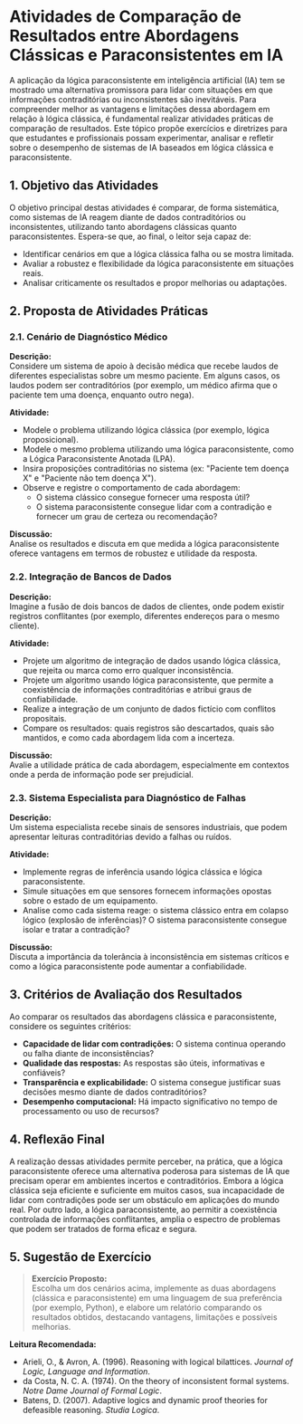 
# Atividades de Comparação de Resultados entre Abordagens Clássicas e Paraconsistentes em IA

A aplicação da lógica paraconsistente em inteligência artificial (IA) tem se mostrado uma alternativa promissora para lidar com situações em que informações contraditórias ou inconsistentes são inevitáveis. Para compreender melhor as vantagens e limitações dessa abordagem em relação à lógica clássica, é fundamental realizar atividades práticas de comparação de resultados. Este tópico propõe exercícios e diretrizes para que estudantes e profissionais possam experimentar, analisar e refletir sobre o desempenho de sistemas de IA baseados em lógica clássica e paraconsistente.

## 1. Objetivo das Atividades

O objetivo principal destas atividades é comparar, de forma sistemática, como sistemas de IA reagem diante de dados contraditórios ou inconsistentes, utilizando tanto abordagens clássicas quanto paraconsistentes. Espera-se que, ao final, o leitor seja capaz de:

- Identificar cenários em que a lógica clássica falha ou se mostra limitada.
- Avaliar a robustez e flexibilidade da lógica paraconsistente em situações reais.
- Analisar criticamente os resultados e propor melhorias ou adaptações.

## 2. Proposta de Atividades Práticas

### 2.1. Cenário de Diagnóstico Médico

**Descrição:**  
Considere um sistema de apoio à decisão médica que recebe laudos de diferentes especialistas sobre um mesmo paciente. Em alguns casos, os laudos podem ser contraditórios (por exemplo, um médico afirma que o paciente tem uma doença, enquanto outro nega).

**Atividade:**
- Modele o problema utilizando lógica clássica (por exemplo, lógica proposicional).
- Modele o mesmo problema utilizando uma lógica paraconsistente, como a Lógica Paraconsistente Anotada (LPA).
- Insira proposições contraditórias no sistema (ex: "Paciente tem doença X" e "Paciente não tem doença X").
- Observe e registre o comportamento de cada abordagem:
  - O sistema clássico consegue fornecer uma resposta útil?
  - O sistema paraconsistente consegue lidar com a contradição e fornecer um grau de certeza ou recomendação?

**Discussão:**  
Analise os resultados e discuta em que medida a lógica paraconsistente oferece vantagens em termos de robustez e utilidade da resposta.



### 2.2. Integração de Bancos de Dados

**Descrição:**  
Imagine a fusão de dois bancos de dados de clientes, onde podem existir registros conflitantes (por exemplo, diferentes endereços para o mesmo cliente).

**Atividade:**
- Projete um algoritmo de integração de dados usando lógica clássica, que rejeita ou marca como erro qualquer inconsistência.
- Projete um algoritmo usando lógica paraconsistente, que permite a coexistência de informações contraditórias e atribui graus de confiabilidade.
- Realize a integração de um conjunto de dados fictício com conflitos propositais.
- Compare os resultados: quais registros são descartados, quais são mantidos, e como cada abordagem lida com a incerteza.

**Discussão:**  
Avalie a utilidade prática de cada abordagem, especialmente em contextos onde a perda de informação pode ser prejudicial.



### 2.3. Sistema Especialista para Diagnóstico de Falhas

**Descrição:**  
Um sistema especialista recebe sinais de sensores industriais, que podem apresentar leituras contraditórias devido a falhas ou ruídos.

**Atividade:**
- Implemente regras de inferência usando lógica clássica e lógica paraconsistente.
- Simule situações em que sensores fornecem informações opostas sobre o estado de um equipamento.
- Analise como cada sistema reage: o sistema clássico entra em colapso lógico (explosão de inferências)? O sistema paraconsistente consegue isolar e tratar a contradição?

**Discussão:**  
Discuta a importância da tolerância à inconsistência em sistemas críticos e como a lógica paraconsistente pode aumentar a confiabilidade.



## 3. Critérios de Avaliação dos Resultados

Ao comparar os resultados das abordagens clássica e paraconsistente, considere os seguintes critérios:

- **Capacidade de lidar com contradições:** O sistema continua operando ou falha diante de inconsistências?
- **Qualidade das respostas:** As respostas são úteis, informativas e confiáveis?
- **Transparência e explicabilidade:** O sistema consegue justificar suas decisões mesmo diante de dados contraditórios?
- **Desempenho computacional:** Há impacto significativo no tempo de processamento ou uso de recursos?

## 4. Reflexão Final

A realização dessas atividades permite perceber, na prática, que a lógica paraconsistente oferece uma alternativa poderosa para sistemas de IA que precisam operar em ambientes incertos e contraditórios. Embora a lógica clássica seja eficiente e suficiente em muitos casos, sua incapacidade de lidar com contradições pode ser um obstáculo em aplicações do mundo real. Por outro lado, a lógica paraconsistente, ao permitir a coexistência controlada de informações conflitantes, amplia o espectro de problemas que podem ser tratados de forma eficaz e segura.

## 5. Sugestão de Exercício

> **Exercício Proposto:**  
> Escolha um dos cenários acima, implemente as duas abordagens (clássica e paraconsistente) em uma linguagem de sua preferência (por exemplo, Python), e elabore um relatório comparando os resultados obtidos, destacando vantagens, limitações e possíveis melhorias.



**Leitura Recomendada:**  
- Arieli, O., & Avron, A. (1996). Reasoning with logical bilattices. *Journal of Logic, Language and Information*.
- da Costa, N. C. A. (1974). On the theory of inconsistent formal systems. *Notre Dame Journal of Formal Logic*.
- Batens, D. (2007). Adaptive logics and dynamic proof theories for defeasible reasoning. *Studia Logica*.


